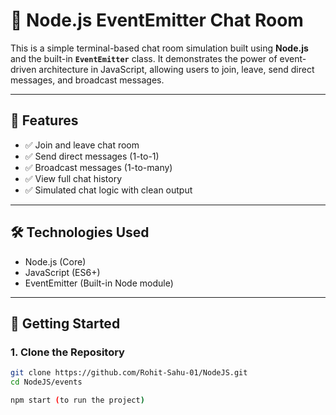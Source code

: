 
# 💬 Node.js EventEmitter Chat Room

This is a simple terminal-based chat room simulation built using **Node.js** and the built-in **`EventEmitter`** class. It demonstrates the power of event-driven architecture in JavaScript, allowing users to join, leave, send direct messages, and broadcast messages.

---

## 📌 Features

- ✅ Join and leave chat room
- ✅ Send direct messages (1-to-1)
- ✅ Broadcast messages (1-to-many)
- ✅ View full chat history
- ✅ Simulated chat logic with clean output

---

## 🛠️ Technologies Used

- Node.js (Core)
- JavaScript (ES6+)
- EventEmitter (Built-in Node module)

---

## 🚀 Getting Started

### 1. Clone the Repository

```bash
git clone https://github.com/Rohit-Sahu-01/NodeJS.git
cd NodeJS/events

npm start (to run the project)

